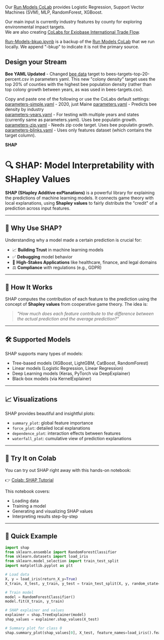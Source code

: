 Our [Run Models CoLab](input/industries) provides Logistic Regression, Support Vector Machines (SVM), MLP, RandomForest, XGBoost.

Our main input is currently industry features by county for exploring environmental impact targets.  
We are also creating [CoLabs for Exiobase International Trade Flow](https://model.earth/profile/trade).


[Run-Models-bkup.ipynb](https://github.com/ModelEarth/realitystream/tree/main/models) is a backup of the [Run Models CoLab](https://colab.research.google.com/drive/1zu0WcCiIJ5X3iN1Hd1KSW4dGn0JuodB8?usp=sharing) that we run locally. We append "-bkup" to indicate it is not the primary source.

<h2>Design your Stream</h2>

**Bee YAML Updated** - Changed [bee data](input/bees) target to bees-targets-top-20-percent.csv in parameters yaml. This new "colony density" target uses the top 20% of counties with the highest bee population density (rather than top colony growth between years, as was used in bees-targets.csv).

<!--
Density file: bees-targets-top-20-percent.csv. Shashank worked from bees-population-usda.csv
(We previously used growth over time with the file bees-targets.csv)
-->

Copy and paste one of the following or use the CoLabs default settings:
[parameters-simple.yaml](https://raw.githubusercontent.com/ModelEarth/realitystream/main/parameters/parameters-simple.yaml) - 2020, just Maine
[parameters.yaml](https://raw.githubusercontent.com/ModelEarth/realitystream/main/parameters/parameters.yaml) - Predicts bee density by industry  
[parameters-years.yaml](https://raw.githubusercontent.com/ModelEarth/realitystream/main/parameters/parameters-years.yaml) - For testing with multiple years and states (currently same as parameters.yaml).  Uses bee populatin growth.
[parameters-zip.yaml](https://raw.githubusercontent.com/ModelEarth/realitystream/main/parameters/parameters-zip.yaml) - Needs zip code target. Uses bee populatin growth.  
[parameters-blinks.yaml](https://raw.githubusercontent.com/ModelEarth/realitystream/main/parameters/parameters-blinks.yaml) - Uses only features dataset (which contains the target column).

**SHAP**
# 🔍 SHAP: Model Interpretability with SHapley Values

**SHAP (SHapley Additive exPlanations)** is a powerful library for explaining the predictions of machine learning models. It connects game theory with local explanations, using **Shapley values** to fairly distribute the "credit" of a prediction across input features.

---

## 🎯 Why Use SHAP?

Understanding why a model made a certain prediction is crucial for:

- 📈 **Building Trust** in machine learning models
- ✅ **Debugging** model behavior
- 🏥 **High-Stakes Applications** like healthcare, finance, and legal domains
- ⚖️ **Compliance** with regulations (e.g., GDPR)

---

## 🧠 How It Works

SHAP computes the contribution of each feature to the prediction using the concept of **Shapley values** from cooperative game theory. The idea is:

> _"How much does each feature contribute to the difference between the actual prediction and the average prediction?"_

---

## 🛠 Supported Models

SHAP supports many types of models:

- Tree-based models (XGBoost, LightGBM, CatBoost, RandomForest)
- Linear models (Logistic Regression, Linear Regression)
- Deep Learning models (Keras, PyTorch via DeepExplainer)
- Black-box models (via KernelExplainer)

---

## 📈 Visualizations

SHAP provides beautiful and insightful plots:

- `summary_plot`: global feature importance
- `force_plot`: detailed local explanations
- `dependence_plot`: interaction effects between features
- `waterfall_plot`: cumulative view of prediction explanations

---

## 🚀 Try It on Colab

You can try out SHAP right away with this hands-on notebook:

👉 [Colab: SHAP Tutorial](https://colab.research.google.com/github/dphi-official/Machine_Learning_Bootcamp/blob/master/SHAP.ipynb)

This notebook covers:
- Loading data
- Training a model
- Generating and visualizing SHAP values
- Interpreting results step-by-step

---

## 🧪 Quick Example

```python
import shap
from sklearn.ensemble import RandomForestClassifier
from sklearn.datasets import load_iris
from sklearn.model_selection import train_test_split
import matplotlib.pyplot as plt

# Load data
X, y = load_iris(return_X_y=True)
X_train, X_test, y_train, y_test = train_test_split(X, y, random_state=42)

# Train model
model = RandomForestClassifier()
model.fit(X_train, y_train)

# SHAP explainer and values
explainer = shap.TreeExplainer(model)
shap_values = explainer.shap_values(X_test)

# Summary plot for class 0
shap.summary_plot(shap_values[0], X_test, feature_names=load_iris().feature_names)
